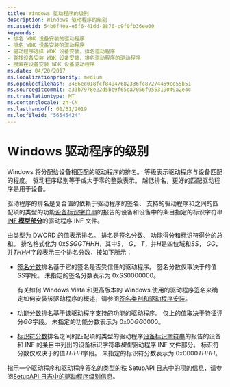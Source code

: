 ```yaml
---
title: Windows 驱动程序的级别
description: Windows 驱动程序的级别
ms.assetid: 54b6f40a-e5f6-41dd-8876-c9f0fb36ee00
keywords:
- 排名 WDK 设备安装的驱动程序
- 排名 WDK 设备安装的驱动程序
- 驱动程序选择 WDK 设备安装，排名驱动程序
- 查找设备安装 WDK 设备安装，排名驱动程序的驱动程序
- 搜索在设备安装 WDK 设备驱动程序
ms.date: 04/20/2017
ms.localizationpriority: medium
ms.openlocfilehash: 3486ed018fcf84947682336fc87274459ce55b51
ms.sourcegitcommit: a33b7978e22d5bb9f65ca7056f955319049a2e4c
ms.translationtype: MT
ms.contentlocale: zh-CN
ms.lasthandoff: 01/31/2019
ms.locfileid: "56545424"
---
```

# <a name="how-windows-ranks-drivers"></a>Windows 驱动程序的级别


Windows 将分配给设备相匹配的驱动程序的排名。 等级表示驱动程序与设备匹配的程度。 驱动程序级别等于或大于零的整数表示。 越低排名，更好的匹配驱动程序是用于设备。

驱动程序的排名是复合值的依赖于驱动程序的签名、 支持的驱动程序和之间的匹配项的类型的功能[设备标识字符串](device-identification-strings.md)的报告的设备和设备中的条目指定的标识字符串[ **INF 模型部分**](inf-models-section.md)的驱动程序 INF 文件。

由类型为 DWORD 的值表示排名。 排名是签名分数、 功能得分和标识符得分的总和。 排名格式化为 0x*SSGGTHHH*，其中*S*， *G*， *T*，并*H*是四位域和*SS*， *GG*，并*THHH*字段表示三个排名分数，按如下所示：

-   [签名分数](signature-score--windows-vista-and-later-.md)排名基于它的签名是否受信任的驱动程序。 签名分数仅取决于的值*SS*字段。 未指定的签名分数表示为 0x*SS*0000000。

    有关如何 Windows Vista 和更高版本的 Windows 使用的驱动程序签名来确定如何安装该驱动程序的概述，请参阅[签名类别和驱动程序安装](signature-categories-and-driver-installation.md)。

-   [功能分数](feature-score--windows-vista-and-later-.md)排名基于该驱动程序支持的功能的驱动程序。 仅上的值取决于特征评分*GG*字段。 未指定的功能分数表示为 0x00*GG*0000。

-   [标识符分数](identifier-score--windows-vista-and-later-.md)排名之间的匹配项的类型的驱动程序[设备标识字符串](device-identification-strings.md)的报告的设备和 INF 的条目中列出的设备标识字符串*模型*驱动程序 INF 文件部分。 标识符分数仅取决于的值*THHH*字段。 未指定的标识符分数表示为 0x0000*THHH*。

指示一个驱动程序和驱动程序签名的类型的秩 SetupAPI 日志中的项的信息，请参阅[SetupAPI 日志中的驱动程序级别信息](driver-rank-information-in-the-setupapi-log.md)。

 

 





